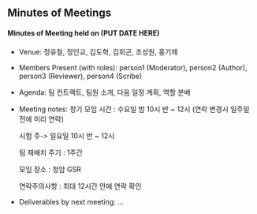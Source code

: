 Minutes of Meetings
-------------------

#### Minutes of Meeting held on (PUT DATE HERE)
- Venue: 정유철, 정인교, 김도혁, 김희곤, 조성원, 홍기제
- Members Present (with roles): person1 (Moderator), person2 (Author), person3 (Reviewer), person4 (Scribe)
- Agenda:
  팀 컨트랙트, 팀원 소개, 다음 일정 계획, 역할 분배

- Meeting notes:
  정기 모임 시간 : 수요일 밤 10시 반 ~ 12시 (연락 변경시 일주일 전에 미리 연락) 

  시험 주-> 일요일 10시 반 ~ 12시

  팀 재배치 주기 : 1주간

  모임 장소 : 청암 GSR

  연락주의사항 : 최대 12시간 안에 연락 확인

- Deliverables by next meeting:
  ...

